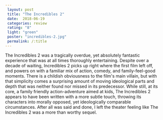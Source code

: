 ```yaml
---
 layout: post
 title: "The Incredibles 2"
 date:  2018-06-19
 categories: review
 rating: "8"
 light: "green"
 poster: "incredibles-2.jpg"
 permalink: /:title
---
```



The Incredibles 2 was a tragically overdue, yet absolutely fantastic experience that was at all times thoroughly entertaining. Despite over a decade of waiting, Incredibles 2 picks up right where the first film left off, and powers on with a familiar mix of action, comedy, and family-feel-good moments. There is a childish obviousness to the film's main villain, but with that simplicity comes a surprising amount of moving ideological parts and depth that was neither found nor missed in its predecessor. While still, at its core, a family friendly action-adventure aimed at kids, The Incredibles 2 appears to have been written with a more subtle touch, throwing its characters into morally opposed, yet ideologically comparable circumstances. After all was said and done, I left the theater feeling like The Incredibles 2 was a more than worthy sequel.
